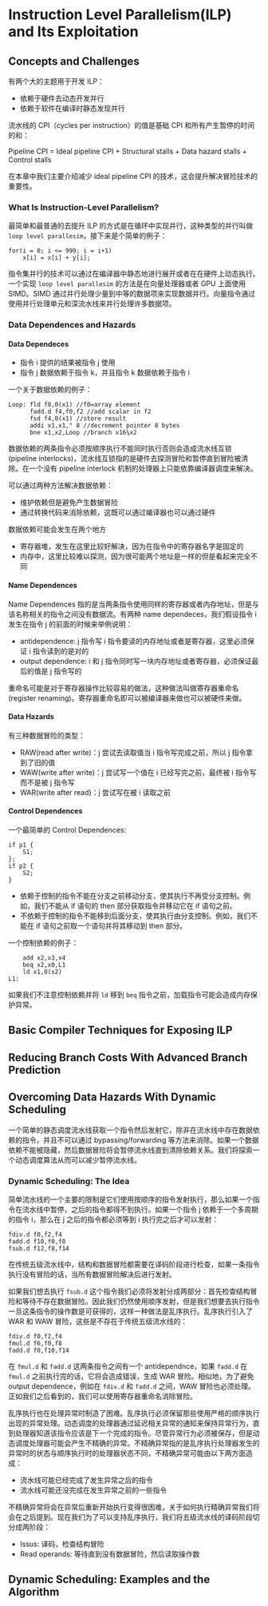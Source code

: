 # Instruction Level Parallelism(ILP) and Its Exploitation

## Concepts and Challenges

有两个大的主题用于开发 ILP：

- 依赖于硬件去动态开发并行
- 依赖于软件在编译时静态发现并行

流水线的 CPI（cycles per instruction）的值是基础 CPI 和所有产生暂停的时间的和：

Pipeline CPI = Ideal pipeline CPI + Structural stalls + Data hazard stalls + Control stalls

在本章中我们主要介绍减少 ideal pipeline CPI 的技术，这会提升解决冒险技术的重要性。

### What Is Instruction-Level Parallelism?

最简单和最普通的去提升 ILP 的方式是在循环中实现并行，这种类型的并行叫做 `loop level parallesim`，接下来是个简单的例子：

```
for(i = 0; i <= 999; i = i+1)
	x[i] = x[i] + y[i];
```

指令集并行的技术可以通过在编译器中静态地进行展开或者在在硬件上动态执行。一个实现 `loop level parallesim` 的方法是在向量处理器或者 GPU 上面使用 SIMD。SIMD 通过并行处理少量到中等的数据项来实现数据并行。向量指令通过使用并行处理单元和深流水线来并行处理许多数据项。

### Data Dependences and Hazards

#### Data Dependeces

- 指令 i 提供的结果被指令 j 使用
- 指令 j 数据依赖于指令 k，并且指令 k 数据依赖于指令 i

一个关于数据依赖的例子：

```assembly
Loop: fld f0,0(x1) //f0=array element
	  fadd.d f4,f0,f2 //add scalar in f2
	  fsd f4,0(x1) //store result
	  addi x1,x1," 8 //decrement pointer 8 bytes
	  bne x1,x2,Loop //branch x16¼x2
```

数据依赖的两条指令必须按顺序执行不能同时执行否则会造成流水线互锁(pipeline interlocks)，流水线互锁指的是硬件去探测冒险和暂停直到冒险被清除。在一个没有 pipeline interlock 机制的处理器上只能依靠编译器调度来解决。

可以通过两种方法解决数据依赖：

- 维护依赖但是避免产生数据冒险
- 通过转换代码来消除依赖，这既可以通过编译器也可以通过硬件

数据依赖可能会发生在两个地方

- 寄存器堆，发生在这里比较好解决，因为在指令中的寄存器名字是固定的
- 内存中，这里比较难以探测，因为很可能两个地址是一样的但是看起来完全不同

#### Name Dependences

Name Dependences 指的是当两条指令使用同样的寄存器或者内存地址，但是与该名称相关的指令之间没有数据流。有两种 name dependeces，我们假设指令 i 发生在指令 j 的前面的时候来举例说明：

- antidependence: j 指令写 i 指令要读的内存地址或者是寄存器，这里必须保证 i 指令读到的是对的
- output dependence: i 和 j 指令同时写一块内存地址或者寄存器，必须保证最后的值是 j 指令写的

重命名可能是对于寄存器操作比较容易的做法，这种做法叫做寄存器重命名(register renaming)。寄存器重命名即可以被编译器来做也可以被硬件来做。

#### Data Hazards

有三种数据冒险的类型：

- RAW(read after write)：j 尝试去读取值当 i 指令写完成之前，所以 j 指令拿到了旧的值
- WAW(write after write)：j 尝试写一个值在 i 已经写完之前，最终被 i 指令写而不是被 j 指令写
- WAR(write after read)：j 尝试写在被 i 读取之前

#### Control Dependences

一个最简单的 Control Dependences:

```
if p1 {
	S1;
};
if p2 {
	S2;
}
```

- 依赖于控制的指令不能在分支之前移动分支，使其执行不再受分支控制。例如，我们不能从 if 语句的 then 部分获取指令并移动它在 if 语句之前。
- 不依赖于控制的指令不能移到后面分支，使其执行由分支控制。例如，我们不能在 if 语句之前取一个语句并将其移动到 then 部分。

一个控制依赖的例子：

```
	add x2,x3,x4
	beq x2,x0,L1
	ld x1,0(x2)
L1:
```

如果我们不注意控制依赖并将 `ld` 移到 `beq` 指令之前，加载指令可能会造成内存保护异常。

## Basic Compiler Techniques for Exposing ILP

## Reducing Branch Costs With Advanced Branch Prediction

## Overcoming Data Hazards With Dynamic Scheduling

一个简单的静态调度流水线获取一个指令然后发射它，除非在流水线中存在数据依赖的指令，并且不可以通过 bypassing/forwarding 等方法来消除。如果一个数据依赖不能被隐藏，然后数据冒险将会暂停流水线直到清除依赖关系。我们将探索一个动态调度算法从而可以减少暂停流水线。

### Dynamic Scheduling: The Idea

简单流水线的一个主要的限制是它们使用按顺序的指令发射执行，那么如果一个指令在流水线中暂停，之后的指令都得不到执行。如果一个指令 j 依赖于一个多周期的指令 i，那么在 j 之后的指令都必须等到 i 执行完之后才可以发射：

```
fdiv.d f0,f2,f4
fadd.d f10,f0,f8
fsub.d f12,f8,f14
```

在传统五级流水线中，结构和数据冒险都需要在译码阶段进行检查，如果一条指令执行没有冒险的话，当所有数据冒险解决后进行发射。

如果我们想去执行 `fsub.d` 这个指令我们必须将发射分成两部分：首先检查结构冒险和等待不存在数据冒险。因此我们仍然使用顺序发射，但是我们想要去执行指令一旦这条指令的操作数是可获得的，这样一种做法是乱序执行。乱序执行引入了 WAR 和 WAW 冒险，这些是不存在于传统五级流水线的：

```
fdiv.d f0,f2,f4
fmul.d f6,f0,f8
fadd.d f0,f10,f14
```

在 `fmul.d` 和 `fadd.d` 这两条指令之间有一个 antidependnce，如果 `fadd.d` 在 `fmul.d` 之前执行完的话，它将会造成错误，生成 WAR 冒险。相似地，为了避免 output dependence，例如在 `fdiv.d` 和 `fadd.d` 之间，WAW 冒险也必须处理。正如我们之后看到的，我们可以使用寄存器重命名消除冒险。

乱序执行也在处理异常时制造了困难。乱序执行必须保留那些使用严格的顺序执行出现的异常处理。动态调度的处理器通过延迟相关异常的通知来保持异常行为，直到处理器知道该指令应该是下一个完成的指令。尽管异常行为必须被保存，但是动态调度处理器可能会产生不精确的异常。不精确异常指的是乱序执行处理器发生的异常时的状态与顺序执行时的处理器状态不同，不精确异常可能由以下两方面造成：

- 流水线可能已经完成了发生异常之后的指令
- 流水线可能还没完成在发生异常之前的一些指令

不精确异常将会在异常后重新开始执行变得很困难，关于如何执行精确异常我们将会在之后提到。现在我们为了可以支持乱序执行，我们将五级流水线的译码阶段切分成两阶段：

- Issus: 译码，检查结构冒险
- Read operands: 等待直到没有数据冒险，然后读取操作数

## Dynamic Scheduling: Examples and the Algorithm

